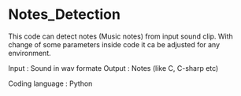 # Notes_Detection

This code can detect notes (Music notes) from input sound clip. With change of some parameters inside code it ca be adjusted for any environment. 

Input : Sound in wav formate
Output : Notes (like C, C-sharp etc)

Coding language : Python 
